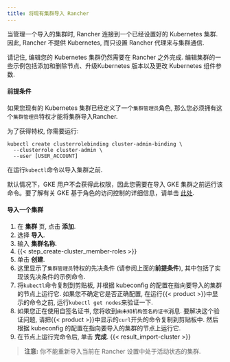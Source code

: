 ```yaml
---
title: 将现有集群导入 Rancher
---
```


当管理一个导入的集群时, Rancher 连接到一个已经设置好的 Kubernetes 集群. 因此, Rancher 不提供 Kubernetes, 而只设置 Rancher 代理来与集群通信.

请记住, 编辑您的 Kubernetes 集群仍然需要在 Rancher 之外完成. 编辑集群的一些示例包括添加和删除节点、升级Kubernetes 版本以及更改 Kubernetes 组件参数.

#### 前提条件

如果您现有的 Kubernetes 集群已经定义了一个`集群管理员`角色, 那么您必须拥有这个`集群管理员`特权才能将集群导入Rancher.

为了获得特权, 你需要运行:

```plain
kubectl create clusterrolebinding cluster-admin-binding \
  --clusterrole cluster-admin \
  --user [USER_ACCOUNT]
```

在运行`kubectl`命令以导入集群之前.

默认情况下，GKE 用户不会获得此权限，因此您需要在导入 GKE 集群之前运行该命令。要了解有关 GKE 基于角色的访问控制的详细信息，请单击 [此处](https://cloud.google.com/kubernetes-engine/docs/how-to/role-based-access-control).

#### 导入一个集群

1. 在 **集群** 页, 点击 **添加**.
2. 选择 **导入**.
3. 输入 **集群名称**.
4. {{< step_create-cluster_member-roles >}}
5. 单击 **创建**.
6. 这里显示了`集群管理员`特权的先决条件 (请参阅上面的**前提条件**), 其中包括了实现该先决条件的示例命令.
7. 将`kubectl`命令复制到剪贴板, 并根据 kubeconfig 的配置在指向要导入的集群的节点上运行它. 如果您不确定它是否正确配置, 在运行{{< product >}}中显示的命令之前, 运行`kubectl get nodes`来验证一下.
8. 如果您正在使用自签名证书, 您将收到`由未知机构签名的证书`消息. 要解决这个验证问题, 请把{{< product >}}中显示的`curl`开头的命令复制到剪贴板中. 然后根据 kubeconfig 的配置在指向要导入的集群的节点上运行它.
9. 在节点上运行完命令后, 单击 **完成**.
   {{< result_import-cluster >}}

> **注意:**
> 你不能重新导入当前在 Rancher 设置中处于活动状态的集群.

